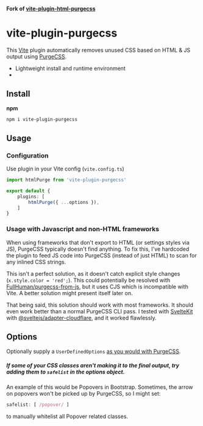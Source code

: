 #### Fork of [vite-plugin-html-purgecss](https://github.com/Jax-p/vite-plugin-html-purgecss)

# vite-plugin-purgecss
This [Vite](https://github.com/vitejs/vite) plugin automatically removes unused CSS based on HTML & JS output using [PurgeCSS](https://github.com/FullHuman/purgecss).

- Lightweight install and runtime environment
- 

## Install

**npm**
```
npm i vite-plugin-purgecss
```

## Usage
### Configuration
Use plugin in your Vite config (`vite.config.ts`)
```ts
import htmlPurge from 'vite-plugin-purgecss'

export default {
    plugins: [
        htmlPurge({ ...options }),
    ]
}
```

### Usage with Javascript and non-HTML frameworks
When using frameworks that don't export to HTML (or settings styles via JS), PurgeCSS typically doesn't find anything. To fix this, I've hardcoded the plugin to feed JS code into PurgeCSS (instead of just HTML) to scan for any inlined CSS strings.

This isn't a perfect solution, as it doesn't catch explicit style changes (`x.style.color = 'red';`). This could potentially be resolved with [FullHuman/purgecss-from-js](https://github.com/FullHuman/purgecss-from-js/), but it uses CJS which is incompatible with Vite. A better solution might present itself later on.

That being said, this solution should work with most frameworks. It should even work better than a normal PurgeCSS CLI pass. I tested with [SvelteKit](https://kit.svelte.dev/) with [@sveltejs/adapter-cloudflare](https://www.npmjs.com/package/@sveltejs/adapter-cloudflare), and it worked flawlessly.

## Options
Optionally supply a `UserDefinedOptions` [as you would with PurgeCSS](https://purgecss.com/configuration.html#options).

##### If some of your CSS classes aren't making it to the final output, try adding them to `safelist` in the options object.

An example of this would be Popovers in Bootstrap. Sometimes, the arrow on popovers won't be picked up by PurgeCSS, so I might set:
```ts
safelist: [ /popover/ ]
```
to manually whitelist all Popover related classes.
